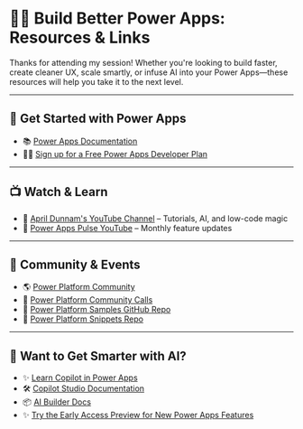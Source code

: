 # 🦸‍♀️ Build Better Power Apps: Resources & Links

Thanks for attending my session! Whether you're looking to build faster, create cleaner UX, scale smartly, or infuse AI into your Power Apps—these resources will help you take it to the next level.

---

## 🚀 Get Started with Power Apps

- 📚 [Power Apps Documentation](https://learn.microsoft.com/power-apps/)
- 👩‍💻 [Sign up for a Free Power Apps Developer Plan](https://aka.ms/powerappsdevplan)

---

## 📺 Watch & Learn

- 🎥 [April Dunnam's YouTube Channel](https://youtube.com/@aprildunnam) – Tutorials, AI, and low-code magic
- 🔔 [Power Apps Pulse YouTube](http://aka.ms/powerappspulse) – Monthly feature updates

---

## 👥 Community & Events

- 🌎 [Power Platform Community](https://aka.ms/powerplatformcommunity)
- 📆 [Power Platform Community Calls](https://pnp.github.io/#events)
- 🐙 [Power Platform Samples GitHub Repo](https://aka.ms/powerplatform-samples)
- 🔖 [Power Platform Snippets Repo](https://aka.ms/powerplatform-snippets)

---

## 🧠 Want to Get Smarter with AI?

- ✨ [Learn Copilot in Power Apps](https://learn.microsoft.com/power-apps/maker/canvas-apps/ai-conversations-create-app)
- 🛠️ [Copilot Studio Documentation](https://learn.microsoft.com/en-us/microsoft-copilot-studio/)
- 📦 [AI Builder Docs](https://learn.microsoft.com/ai-builder/overview)
- ✨ [Try the Early Access Preview for New Power Apps Features](https://aka.ms/PowerAppsEAP)

